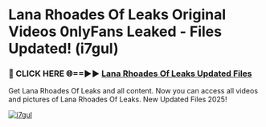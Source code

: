 # Lana Rhoades Of Leaks Original Videos 0nlyFans Leaked - Files Updated! (i7gul)

<h3>🔴 CLICK HERE 🌐==►► <a href="https://tinyurl.com/brd5kh86" rel="nofollow">Lana Rhoades Of Leaks Updated Files</a></h3>

Get Lana Rhoades Of Leaks and all content. Now you can access all videos and pictures of Lana Rhoades Of Leaks. New Updated Files 2025!

[![i7gul](https://i.imgur.com/K7sEzmb.gif)](https://tinyurl.com/brd5kh86)
